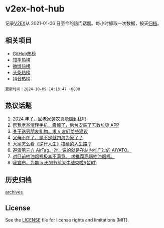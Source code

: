 # v2ex-hot-hub

 记录[V2EX](https://www.v2ex.com/)从 2021-01-06 日至今的热门话题。每小时抓取一次数据，按天[归档](archives)。
 
 ## 相关项目

- [GitHub热榜](https://github.com/lonnyzhang423/github-hot-hub)
- [知乎热榜](https://github.com/lonnyzhang423/zhihu-hot-hub)
- [微博热榜](https://github.com/lonnyzhang423/weibo-hot-hub)
- [头条热榜](https://github.com/lonnyzhang423/toutiao-hot-hub)
- [抖音热榜](https://github.com/lonnyzhang423/douyin-hot-hub)


 `更新时间：2024-10-09 14:13:47 +0800`

## 热议话题

1. [2024 年了，回老家务农真能赚到钱吗](https://www.v2ex.com/t/1078260)
1. [帮我老爸清理手机，震惊了，后台安装了无数垃圾 APP](https://www.v2ex.com/t/1078415)
1. [关于送男朋友礼物，求 v 友们给些建议](https://www.v2ex.com/t/1078335)
1. [父母不在了，是不是就四海为家了？](https://www.v2ex.com/t/1078509)
1. [大家怎么看《逆行人生》描绘的人生路？](https://www.v2ex.com/t/1078470)
1. [避雷第三方 AirTag。对，说的就是在站内推广过的 AIYATO。](https://www.v2ex.com/t/1078319)
1. [对目前抽油烟机极其不满意。 求推荐高端抽油烟机。](https://www.v2ex.com/t/1078438)
1. [我宣布，为期 5 天的节前大牛结束啦!(暂时)](https://www.v2ex.com/t/1078463)

## 历史归档

[archives](archives)

## License

See the [LICENSE](LICENSE) file for license rights and limitations (MIT).
